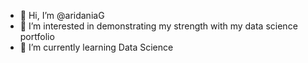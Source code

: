 - 👋 Hi, I’m @aridaniaG
- 👀 I’m interested in demonstrating my strength with my data science portfolio
- 🌱 I’m currently learning Data Science

<!---
aridaniaG/aridaniaG is a ✨ special ✨ repository because its `README.md` (this file) appears on your GitHub profile.
You can click the Preview link to take a look at your changes.
--->
